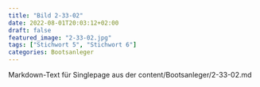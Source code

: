 ```yaml
---
title: "Bild 2-33-02"
date: 2022-08-01T20:03:12+02:00
draft: false
featured_image: "2-33-02.jpg"
tags: ["Stichwort 5", "Stichwort 6"]
categories: Bootsanleger
---
```



Markdown-Text für Singlepage aus der content/Bootsanleger/2-33-02.md
